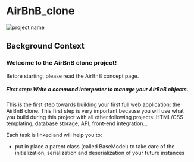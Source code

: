 # AirBnB_clone
![project name](https://s3.amazonaws.com/alx-intranet.hbtn.io/uploads/medias/2018/6/65f4a1dd9c51265f49d0.png?X-Amz-Algorithm=AWS4-HMAC-SHA256&X-Amz-Credential=AKIARDDGGGOUSBVO6H7D%2F20220807%2Fus-east-1%2Fs3%2Faws4_request&X-Amz-Date=20220807T222515Z&X-Amz-Expires=86400&X-Amz-SignedHeaders=host&X-Amz-Signature=1ad71f12a83348193daef7f6656764e0982845f03004d17a6fb38e3786591b27)
## Background Context
### Welcome to the AirBnB clone project!
Before starting, please read the AirBnB concept page.
[![]()](https://youtu.be/E12Xc3H2xqo)
##### First step: Write a command interpreter to manage your AirBnB objects.
This is the first step towards building your first full web application: the AirBnB clone. This first step is very important because you will use what you build during this project with all other following projects: HTML/CSS templating, database storage, API, front-end integration…

Each task is linked and will help you to:

* put in place a parent class (called BaseModel) to take care of the initialization, serialization and deserialization of your future instances